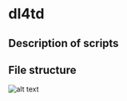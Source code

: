 # dl4td
## Description of scripts

## File structure
![alt text](https://github.com/tabbydoc/tabby_dl4td/blob/master/FileStructureImage.png "File Structure")
